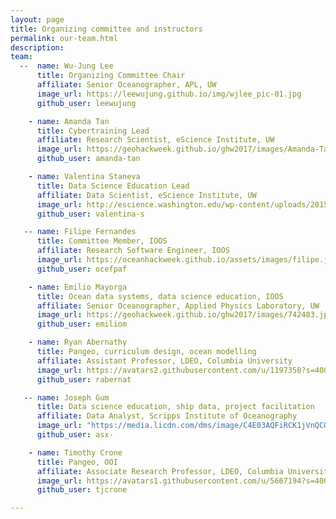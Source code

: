```yaml
---
layout: page
title: Organizing committee and instructors
permalink: our-team.html
description:
team:
  --  name: Wu-Jung Lee
      title: Organizing Committee Chair
      affiliate: Senior Oceanographer, APL, UW
      image_url: https://leewujung.github.io/img/wjlee_pic-01.jpg
      github_user: leewujung

    - name: Amanda Tan
      title: Cybertraining Lead
      affiliate: Research Scientist, eScience Institute, UW
      image_url: https://geohackweek.github.io/ghw2017/images/Amanda-Tan-300x300.jpg
      github_user: amanda-tan

    - name: Valentina Staneva
      title: Data Science Education Lead
      affiliate: Data Scientist, eScience Institute, UW
      image_url: http://escience.washington.edu/wp-content/uploads/2015/09/Bio_Valentina-Staneva.jpg
      github_user: valentina-s

   -- name: Filipe Fernandes
      title: Committee Member, IOOS
      affiliate: Research Software Engineer, IOOS
      image_url: https://oceanhackweek.github.io/assets/images/filipe.jpg
      github_user: ocefpaf

    - name: Emilio Mayorga
      title: Ocean data systems, data science education, IOOS 
      affiliate: Senior Oceanographer, Applied Physics Laboratory, UW
      image_url: https://geohackweek.github.io/ghw2017/images/742403.jpg
      github_user: emiliom

    - name: Ryan Abernathy
      title: Pangeo, curriculum design, ocean modelling
      affiliate: Assistant Professor, LDEO, Columbia University
      image_url: https://avatars2.githubusercontent.com/u/1197350?s=400&v=4
      github_user: rabernat

   -- name: Joseph Gum 
      title: Data science education, ship data, project facilitation
      affiliate: Data Analyst, Scripps Institute of Oceanography
      image_url: "https://media.licdn.com/dms/image/C4E03AQFiRCK1jVnQCQ/profile-displayphoto-shrink_800_800/0?e=1559779200&v=beta&t=Mc1qQbxIBIWx_JgGQMRgfVHe9uCgEeuCIs0P-zttY70"
      github_user: asx-

    - name: Timothy Crone 
      title: Pangeo, OOI
      affiliate: Associate Research Professor, LDEO, Columbia University
      image_url: https://avatars1.githubusercontent.com/u/5667194?s=400&v=4
      github_user: tjcrone

---
```

